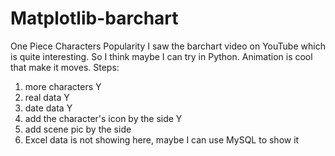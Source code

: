 # Matplotlib-barchart
One Piece Characters Popularity
I saw the barchart video on YouTube which is quite interesting. So I think maybe I can try in Python.
Animation is cool that make it moves. 
Steps:
1. more characters Y
2. real data Y
3. date data Y
4. add the character's icon by the side Y
5. add scene pic by the side
6. Excel data is not showing here, maybe I can use MySQL to show it
